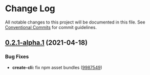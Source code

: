 # Change Log

All notable changes to this project will be documented in this file.
See [Conventional Commits](https://conventionalcommits.org) for commit guidelines.

## [0.2.1-alpha.1](https://github.com/jayjnu/create-cli/compare/v0.2.1-alpha.0...v0.2.1-alpha.1) (2021-04-18)


### Bug Fixes

* **create-cli:** fix npm asset bundles ([9987549](https://github.com/jayjnu/create-cli/commit/99875497f228000dbb59415353775fa0a81c54a4))

